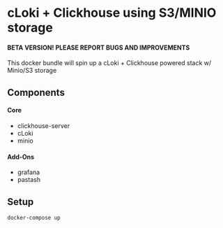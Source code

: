 # cLoki + Clickhouse using S3/MINIO storage

#### BETA VERSION! PLEASE REPORT BUGS AND IMPROVEMENTS

This docker bundle will spin up a cLoki + Clickhouse powered stack w/ Minio/S3 storage

## Components

#### Core
* clickhouse-server
* cLoki
* minio
#### Add-Ons
* grafana
* pastash

## Setup

```bash
docker-compose up
```



